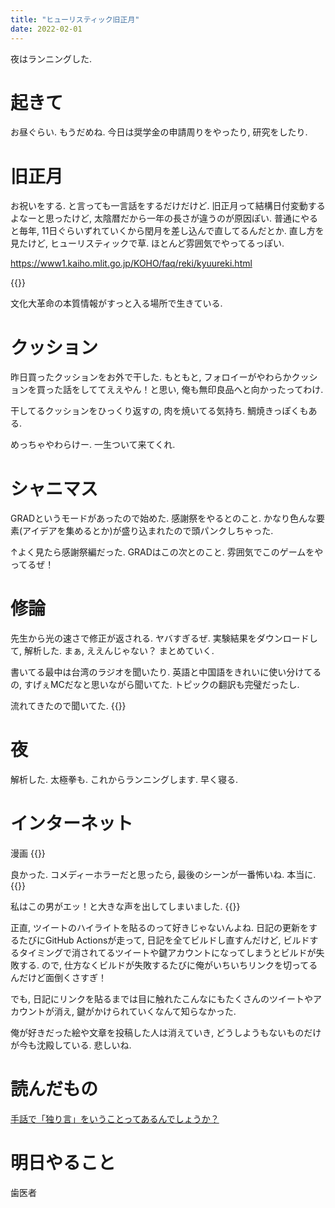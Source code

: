 ```yaml
---
title: "ヒューリスティック旧正月"
date: 2022-02-01
---
```


夜はランニングした.

# 起きて
お昼ぐらい. もうだめね. 今日は奨学金の申請周りをやったり, 研究をしたり.

# 旧正月
お祝いをする. と言っても一言話をするだけだけど. 旧正月って結構日付変動するよなーと思ったけど, 太陰暦だから一年の長さが違うのが原因ぽい. 普通にやると毎年, 11日ぐらいずれていくから閏月を差し込んで直してるんだとか. 直し方を見たけど, ヒューリスティックで草. ほとんど雰囲気でやってるっぽい.

https://www1.kaiho.mlit.go.jp/KOHO/faq/reki/kyuureki.html

{{<tweet user="dango_bot" id="1488378397231226890">}}

文化大革命の本質情報がすっと入る場所で生きている.
# クッション
昨日買ったクッションをお外で干した. もともと, フォロイーがやわらかクッションを買った話をしててええやん！と思い, 俺も無印良品へと向かったってわけ.

干してるクッションをひっくり返すの, 肉を焼いてる気持ち. 鯛焼きっぽくもある.

めっちゃやわらけー. 一生ついて来てくれ.

# シャニマス
GRADというモードがあったので始めた. 感謝祭をやるとのこと. かなり色んな要素(アイデアを集めるとか)が盛り込まれたので頭パンクしちゃった.

↑よく見たら感謝祭編だった. GRADはこの次とのこと. 雰囲気でこのゲームをやってるぜ！
# 修論
先生から光の速さで修正が返される. ヤバすぎるぜ. 実験結果をダウンロードして, 解析した. まぁ, ええんじゃない？ まとめていく.

書いてる最中は台湾のラジオを聞いたり. 英語と中国語をきれいに使い分けてるの, すげぇMCだなと思いながら聞いてた. トピックの翻訳も完璧だったし.

流れてきたので聞いてた.
{{<youtube QDYfEBY9NM4>}}
# 夜
解析した. 太極拳も. これからランニングします. 早く寝る.
# インターネット
漫画
{{<tweet user="dango_bot" id="1487744577016532992">}}

良かった. コメディーホラーだと思ったら, 最後のシーンが一番怖いね. 本当に.
{{<youtube rnNS2qpkgek>}}

私はこの男がエッ！と大きな声を出してしまいました.
{{<tweet user="dango_bot" id="1488206612921974785">}}

正直, ツイートのハイライトを貼るのって好きじゃないんよね. 日記の更新をするたびにGitHub Actionsが走って, 日記を全てビルドし直すんだけど, ビルドするタイミングで消されてるツイートや鍵アカウントになってしまうとビルドが失敗する. ので, 仕方なくビルドが失敗するたびに俺がいちいちリンクを切ってるんだけど面倒くさすぎ！

でも, 日記にリンクを貼るまでは目に触れたこんなにもたくさんのツイートやアカウントが消え, 鍵がかけられていくなんて知らなかった.

俺が好きだった絵や文章を投稿した人は消えていき, どうしようもないものだけが今も沈殿している. 悲しいね.
# 読んだもの
[手話で「独り言」をいうことってあるんでしょうか？](https://jp.quora.com/%E6%89%8B%E8%A9%B1%E3%81%A7-%E7%8B%AC%E3%82%8A%E8%A8%80-%E3%82%92%E3%81%84%E3%81%86%E3%81%93%E3%81%A8%E3%81%A3%E3%81%A6%E3%81%82%E3%82%8B%E3%82%93%E3%81%A7%E3%81%97%E3%82%87%E3%81%86%E3%81%8B)
# 明日やること
歯医者